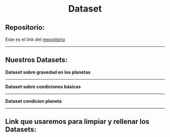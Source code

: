 
<h1 align="center">	Dataset</h1>

<h2>Repositorio:</h2>

Este es el link del [repositorio](https://github.com/albabernal03/Dataset)

***
<h2>Nuestros Datasets:</h2>


**Dataset sobre gravedad en los planetas**
***
**Dataset sobre condiciones básicas**
***
**Dataset condicion planeta**
***

<h2>Link que usaremos para limpiar y rellenar los Datasets:</h2>

